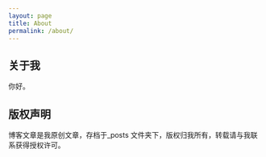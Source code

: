 ```yaml
---
layout: page
title: About
permalink: /about/
---
```


## 关于我
你好。




## 版权声明

博客文章是我原创文章，存档于_posts 文件夹下，版权归我所有，转载请与我联系获得授权许可。

